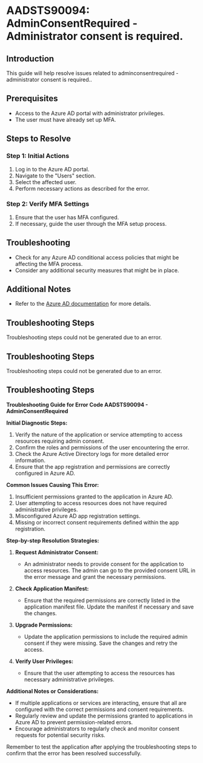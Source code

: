 # AADSTS90094: AdminConsentRequired - Administrator consent is required.

## Introduction
This guide will help resolve issues related to adminconsentrequired - administrator consent is required..

## Prerequisites
- Access to the Azure AD portal with administrator privileges.
- The user must have already set up MFA.

## Steps to Resolve

### Step 1: Initial Actions
1. Log in to the Azure AD portal.
2. Navigate to the "Users" section.
3. Select the affected user.
4. Perform necessary actions as described for the error.

### Step 2: Verify MFA Settings
1. Ensure that the user has MFA configured.
2. If necessary, guide the user through the MFA setup process.

## Troubleshooting
- Check for any Azure AD conditional access policies that might be affecting the MFA process.
- Consider any additional security measures that might be in place.

## Additional Notes
- Refer to the [Azure AD documentation](https://learn.microsoft.com/en-us/azure/active-directory/) for more details.


## Troubleshooting Steps
Troubleshooting steps could not be generated due to an error.

## Troubleshooting Steps
Troubleshooting steps could not be generated due to an error.

## Troubleshooting Steps
**Troubleshooting Guide for Error Code AADSTS90094 - AdminConsentRequired**

**Initial Diagnostic Steps:**
1. Verify the nature of the application or service attempting to access resources requiring admin consent.
2. Confirm the roles and permissions of the user encountering the error.
3. Check the Azure Active Directory logs for more detailed error information.
4. Ensure that the app registration and permissions are correctly configured in Azure AD.

**Common Issues Causing This Error:**
1. Insufficient permissions granted to the application in Azure AD.
2. User attempting to access resources does not have required administrative privileges.
3. Misconfigured Azure AD app registration settings.
4. Missing or incorrect consent requirements defined within the app registration.

**Step-by-step Resolution Strategies:**
1. **Request Administrator Consent:**
   - An administrator needs to provide consent for the application to access resources. The admin can go to the provided consent URL in the error message and grant the necessary permissions.
  
2. **Check Application Manifest:**
   - Ensure that the required permissions are correctly listed in the application manifest file. Update the manifest if necessary and save the changes.

3. **Upgrade Permissions:**
   - Update the application permissions to include the required admin consent if they were missing. Save the changes and retry the access.

4. **Verify User Privileges:**
   - Ensure that the user attempting to access the resources has necessary administrative privileges.

**Additional Notes or Considerations:**
- If multiple applications or services are interacting, ensure that all are configured with the correct permissions and consent requirements.
- Regularly review and update the permissions granted to applications in Azure AD to prevent permission-related errors.
- Encourage administrators to regularly check and monitor consent requests for potential security risks.

Remember to test the application after applying the troubleshooting steps to confirm that the error has been resolved successfully.